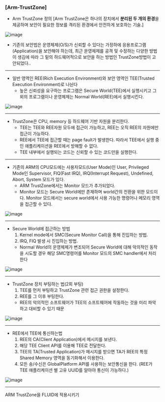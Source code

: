 ### [Arm-TrustZone]

* Arm TrustZone 정의
[Arm TrustZone은 하나의 장치에서 **분리된 두 개의 환경**을 제공하며 보안이 필요한 정보를 격리된 환경에서 안전하게 보호하는 기술.]

![image](https://user-images.githubusercontent.com/78716763/118459760-0337b980-b737-11eb-9624-54f21dd4c618.png)

- 기존의 보안법은 운영체제(O/S)가 신뢰할 수 있다는 가정하에 응용프로그램(Application)을 보안해야 하는데, 최근 운영체제를 공격 및 수정하는 다양한 방법이 생김에 따라 그 밑의 하드웨어적으로 보안을 하는 방법인 TrustZone방법이 고안되었다..

---

* 일반 영역인 REE(Rich Execution Environment)와 보안 영역인 TEE(Trusted Execution Environment)로 나뉜다
  * 높은 신뢰성을 요구하는 프로그램은 Secure World(TEE)에서 실행시키고 그 외의 프로그램이나 운영체제는 Normal World(REE)에서 실행시킨다.

![image](https://user-images.githubusercontent.com/78716763/118459691-f3b87080-b736-11eb-8985-cd621c876626.png)
 
---
 
* TrustZone은 CPU, memory 등 하드웨어 기반 자원을 분리한다.
  * TEE는 TEE와 REE자원 모두에 접근이 가능하고, REE는 오직 REE의 자원에만 접근이 가능하다.
  * REE에서 TEE에 접근할 때는 page fault가 발생한다. 따라서 TEE에서 실행 중인 애플리케이션을 REE에서 방해할 수 없다.
  * TEE 내부에서 실행되는 코드는 신뢰할 수 있는 코드만을 실행한다.

---

* 기존의 ARM의 CPU모드에는 사용자모드(User Mode)인 User, Privileged Mode인 Supervisor, FIQ(Fast IRQ), IRQ(Interrupt Request), Undefined, Abort, System 모드가 있다.
  * ARM TrustZone에서는 Monitor 모드가 추가되었다.
  * Monitor 모드는 Secure World에만 존재하며 world간의 전환을 위한 모드이다. Monitor 모드에서는 secure world에서 사용 가능한 명령어나 메모리 영역을 접근할 수 있다.

![image](https://user-images.githubusercontent.com/78716763/118459536-cbc90d00-b736-11eb-82af-f9d6e4fefd4e.png)

---

* Secure World에 접근하는 방법
  1. Kernel mode에서 SMC(Secure Monitor Call)을 통해 진입하는 방법.
  2. IRQ, FIQ 발생 시 진입하는 방법.
  * Normal World의 운영체제가 변조되어 Secure World에 대해 악의적인 동작을 시도할 경우 해당 SMC명령어를 Monitor 모드의 SMC handler에서 처리한다
 
 ![image](https://user-images.githubusercontent.com/78716763/118459561-d2578480-b736-11eb-9342-6cccd9a80314.png)

 ---
 
* TrustZone 장치 부팅하는 법(2회 부팅)
  1. TEE를 먼저 부팅하고 TrustZone 관련 접근 권한을 설정한다.
  2. REE를 그 이후 부팅한다.
  * REE의 악의적인 소프트웨어가 TEE의 소프트웨어에 작동하는 것을 미리 파악하고 대비할 수 있기 때문
  
![image](https://user-images.githubusercontent.com/78716763/118459581-d7b4cf00-b736-11eb-84f3-922b552cc0eb.png)

---

* REE에서 TEE에 통신하는법
  1. REE의 CA(Client Application)에서 메시지를 보낸다.
  2. 해당 TEE Client API를 이용해 TEE로 전달한다.
  3. TEE의 TA(Trusted Application)가 메시지를 받으면 TA가 REE의 특정 Shared Memory 영역을 동기화해서 이용한다.
  4. 모든 송/수신은 GlobalPlatform API를 사용하는 보안통신을 한다. (REE가 TEE 애플리케이션 별 고유 UUID를 알아야 통신이 가능하다.)
  
![image](https://user-images.githubusercontent.com/78716763/118459646-e7341800-b736-11eb-8d78-5e5a5a8615ad.png)

---

ARM TrustZone을 FLUID에 적용시키기
